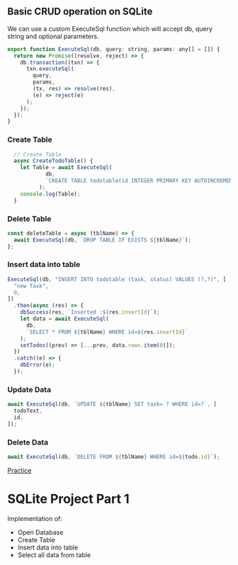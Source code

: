 
## Basic CRUD operation on SQLite

We can use a custom ExecuteSql function which will accept db, query string and optional parameters.

```js
export function ExecuteSql(db, query: string, params: any[] = []) {
  return new Promise((resolve, reject) => {
    db.transaction((txn) => {
      txn.executeSql(
        query,
        params,
        (tx, res) => resolve(res),
        (e) => reject(e)
      );
    });
  });
}
```

### Create Table

```js
  // Create Table
  async CreateTodoTable() {
    let Table = await ExecuteSql(
            db,
            `CREATE TABLE todotable(id INTEGER PRIMARY KEY AUTOINCREMENT, task VARCHAR(20), status INTEGER(1))`,
          );
    console.log(Table);
  }
```

### Delete Table

```js
const deleteTable = async (tblName) => {
  await ExecuteSql(db, `DROP TABLE IF EXISTS ${tblName}`);
};
```

### Insert data into table

```js
ExecuteSql(db, "INSERT INTO todotable (task, status) VALUES (?,?)", [
  "new Task",
  0,
])
  .then(async (res) => {
    dbSuccess(res, `Inserted :${res.insertId}`);
    let data = await ExecuteSql(
      db,
      `SELECT * FROM ${tblName} WHERE id=${res.insertId}`
    );
    setTodos((prev) => [...prev, data.rows.item(0)]);
  })
  .catch((e) => {
    dbError(e);
  });
```

### Update Data

```js
await ExecuteSql(db, `UPDATE ${tblName} SET task= ? WHERE id=?`, [
  todoText,
  id,
]);
```

### Delete Data

```js
await ExecuteSql(db, `DELETE FROM ${tblName} WHERE id=${todo.id}`);
```

[Practice](https://www.sql-practice.com/)


# SQLite Project Part 1

Implementation of:

- Open Database
- Create Table
- Insert data into table
- Select all data from table


